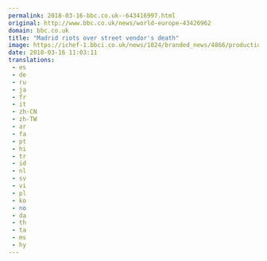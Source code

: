 ```yaml
---
permalink: 2018-03-16-bbc.co.uk--643416997.html
original: http://www.bbc.co.uk/news/world-europe-43426962
domain: bbc.co.uk
title: "Madrid riots over street vendor's death"
image: https://ichef-1.bbci.co.uk/news/1024/branded_news/4866/production/_100443581_madridpolice.jpg
date: 2018-03-16 11:03:11
translations: 
 - es
 - de
 - ru
 - ja
 - fr
 - it
 - zh-CN
 - zh-TW
 - ar
 - fa
 - pt
 - hi
 - tr
 - id
 - nl
 - sv
 - vi
 - pl
 - ko
 - no
 - da
 - th
 - ta
 - ms
 - hy
---
```


